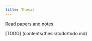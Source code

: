 ```yaml
---
title: Thesis
---
```


[Read papers and notes](contents/thesis/readpapers/readpapers.md)

[TODO] (contents/thesis/todo/todo.md)






